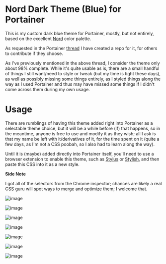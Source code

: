 # Nord Dark Theme (Blue) for Portainer 

This is my custom dark blue theme for Portainer, mostly, but not entirely, based on the excellent [Nord](https://www.nordtheme.com) color palette.

As requested in the Portainer [thread](https://github.com/portainer/portainer/issues/3322#issuecomment-655250671) I have created a repo for it, for others to contribute if they choose.

As I've previously mentioned in the above thread, I consider the theme only about 98% complete. While it's quite usable as is, there are a small handful of things I still want/need to style or tweak (but my time is tight these days), as well as possibly missing some things entirely, as I styled things along the way as I used Portainer and thus may have missed some things if I didn't come across them during my own usage.

# Usage

There are rumblings of having this theme added right into Portainer as a selectable theme choice, but it will be a while before (if) that happens, so in the meantime, anyone is free to use and modify it as they wish; all I ask is that my name be left with it/derivatives of it, for the time spent on it (quite a few days, as I'm not a CSS poobah, so I also had to learn along the way).

Until it is (maybe) added directly into Portainer itself, you'll need to use a browser extension to enable this theme, such as [Stylus](https://chrome.google.com/webstore/detail/stylus/clngdbkpkpeebahjckkjfobafhncgmne?hl=en-US) or [Stylish](https://chrome.google.com/webstore/detail/stylish-custom-themes-for/fjnbnpbmkenffdnngjfgmeleoegfcffe?hl=en), and then paste this CSS into it as a new style.

**Side Note**

I got all of the selectors from the Chrome inspector; chances are likely a real CSS guru will spot ways to merge and optimize them; I welcome that.


![image](https://user-images.githubusercontent.com/1524526/67969821-fba5d380-fbd7-11e9-8f64-cc6ad758c279.png)

![image](https://user-images.githubusercontent.com/1524526/67969117-8e457300-fbd6-11e9-8c0f-aadca1b87315.png)

![image](https://user-images.githubusercontent.com/1524526/67969842-0496a500-fbd8-11e9-98f9-284a0b211ac5.png)

![image](https://user-images.githubusercontent.com/1524526/67969855-095b5900-fbd8-11e9-8b87-bde6f573f27f.png)

![image](https://user-images.githubusercontent.com/1524526/67970302-c64db580-fbd8-11e9-8219-c08d649353ea.png)

![image](https://user-images.githubusercontent.com/1524526/67969875-10826700-fbd8-11e9-8d80-fa692553dfab.png)

![image](https://user-images.githubusercontent.com/1524526/67970600-41af6700-fbd9-11e9-80f1-99e3209534a2.png)
